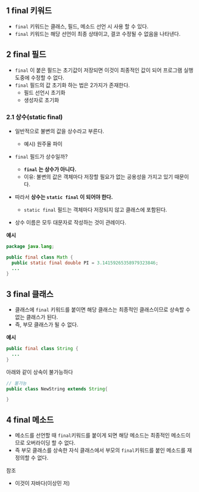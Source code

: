 ## 1 final 키워드

* `final` 키워드는 클래스, 필드, 메소드 선언 시 사용 할 수 있다.
* `final` 키워드는 해당 선언이 최종 상태이고, 결코 수정될 수 없음을 나타낸다.



## 2 final 필드

* `final` 이 붙은 필드는 초기값이 저장되면 이것이 최종적인 값이 되어 프로그램 실행 도중에 수정할 수 없다.
* `final` 필드의 값 초기화 하는 법은 2가지가 존재한다.
  * 필드 선언시 초기화
  * 생성자로 초기화



### 2.1 상수(static final)

* 일반적으로 불변의 값을 상수라고 부른다.

  * 예시) 원주율 파이
* `final` 필드가 상수일까?
  * **`final` 는 상수가 아니다.**
  * 이유: 불변의 값은 객체마다 저장할 필요가 없는 공용성을 가지고 있기 때문이다.
* 따라서 **상수는 `static final` 이 되어야 한다.**

  * `static final` 필드는 객체마다 저장되지 않고 클래스에 포함된다.
* 상수 이름은 모두 대문자로 작성하는 것이 관례이다.



**예시**

```java
package java.lang;

public final class Math {
  public static final double PI = 3.14159265358979323846;
  ...
}
```



## 3 final 클래스

* 클래스에 `final` 키워드를 붙이면 해당 클래스는 최종적인 클래스이므로 상속할 수 없는 클래스가 된다. 
* 즉, 부모 클래스가 될 수 없다.



**예시**

```java
public final class String {
  ...
}
```

아래와 같이 상속이 불가능하다

```java
// 불가능
public class NewString extends String{

}
```



## 4 final 메소드

* 메소드를 선언할 때 `final`키워드를 붙이게 되면 해당 메소드는 최종적인 메소드이므로 오버라이딩 할 수 없다. 
* 즉 부모 클래스를 상속한 자식 클래스에서 부모의 `final`키워드를 붙인 메소드를 재정의할 수 없다.



참조

* 이것이 자바다(이상민 저)

